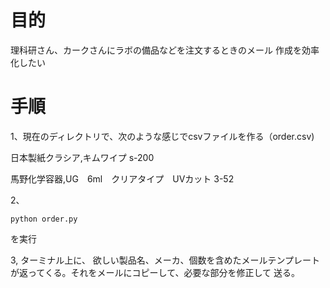 # 目的
理科研さん、カークさんにラボの備品などを注文するときのメール
作成を効率化したい

# 手順
1、現在のディレクトリで、次のような感じでcsvファイルを作る（order.csv)

日本製紙クラシア,キムワイプ s-200

馬野化学容器,UG　6ml　クリアタイプ　UVカット 3-52



2、
```
python order.py
```
を実行

3,
ターミナル上に、
欲しい製品名、メーカ、個数を含めたメールテンプレート
が返ってくる。それをメールにコピーして、必要な部分を修正して
送る。
